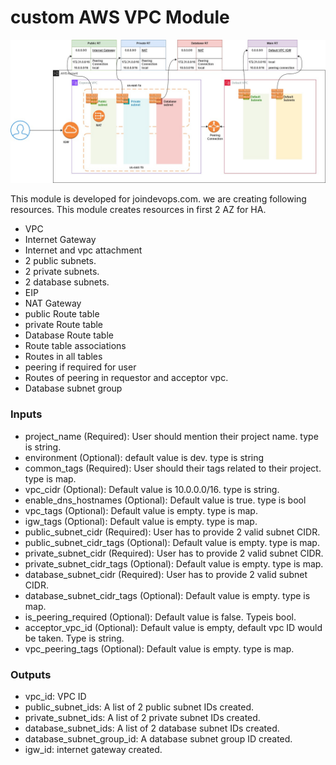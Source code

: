 # custom AWS VPC Module

![alt text](vpc-2.jpg)

This module is developed for joindevops.com. we are creating following resources. This module creates resources in first 2 AZ for HA.
* VPC
* Internet Gateway
* Internet and vpc attachment
* 2 public subnets.
* 2 private subnets.
* 2 database subnets.
* EIP
* NAT Gateway
* public Route table
* private Route table
* Database Route table
* Route table associations
* Routes in all tables
* peering if required for user
* Routes of peering in requestor and acceptor vpc.
* Database subnet group

### Inputs
* project_name (Required): User should mention their project name. type is string.
* environment (Optional): default value is dev. type is string
* common_tags (Required): User should their tags related to their project. type is map.
* vpc_cidr (Optional): Default value is 10.0.0.0/16. type is string.
* enable_dns_hostnames (Optional): Default value is true. type is bool
* vpc_tags (Optional): Default value is empty. type is map.
* igw_tags (Optional): Default value is empty. type is map.
* public_subnet_cidr (Required): User has to provide 2 valid subnet CIDR.
* public_subnet_cidr_tags (Optional): Default value is empty. type is map.
* private_subnet_cidr (Required): User has to provide 2 valid subnet CIDR.
* private_subnet_cidr_tags (Optional): Default value is empty. type is map.
* database_subnet_cidr (Required): User has to provide 2 valid subnet CIDR.
* database_subnet_cidr_tags (Optional): Default value is empty. type is map.
* is_peering_required (Optional): Default value is false. Typeis bool.
* acceptor_vpc_id (Optional): Default value is empty, default vpc ID would be taken. Type is string.
* vpc_peering_tags (Optional): Default value is empty. type is map.

### Outputs
* vpc_id: VPC ID
* public_subnet_ids: A list of 2 public subnet IDs created.
* private_subnet_ids: A list of 2 private subnet IDs created.
* database_subnet_ids: A list of 2 database subnet IDs created.
* database_subnet_group_id: A database subnet group ID created.
* igw_id: internet gateway created.
